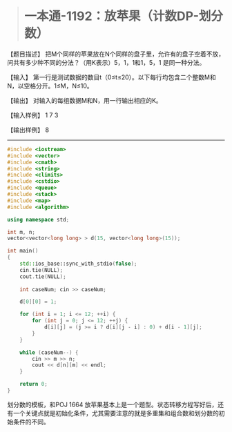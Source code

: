 > # 一本通-1192：放苹果（计数DP-划分数）

【题目描述】
把M个同样的苹果放在N个同样的盘子里，允许有的盘子空着不放，问共有多少种不同的分法？（用K表示）5，1，1和1，5，1 是同一种分法。

【输入】
第一行是测试数据的数目t（0≤t≤20）。以下每行均包含二个整数M和N，以空格分开。1≤M，N≤10。

【输出】
对输入的每组数据M和N，用一行输出相应的K。

【输入样例】
1
7 3

【输出样例】
8

-----

```c++
#include <iostream>
#include <vector>
#include <cmath>
#include <string>
#include <climits>
#include <cstdio>
#include <queue>
#include <stack>
#include <map>
#include <algorithm>

using namespace std;

int m, n;
vector<vector<long long> > d(15, vector<long long>(15));

int main()
{
    std::ios_base::sync_with_stdio(false);
    cin.tie(NULL);
    cout.tie(NULL);
    
  	int caseNum; cin >> caseNum;

  	d[0][0] = 1;

	for (int i = 1; i <= 12; ++i) {
		for (int j = 0; j <= 12; ++j) {
			d[i][j] = (j >= i ? d[i][j - i] : 0) + d[i - 1][j];
		}
	}

  	while (caseNum--) {
  		cin >> m >> n;
  		cout << d[n][m] << endl;
  	}

    return 0;
}
```

划分数的模板，和POJ 1664 放苹果基本上是一个题型。状态转移方程写好后，还有一个关键点就是初始化条件，尤其需要注意的就是多重集和组合数和划分数的初始条件的不同。